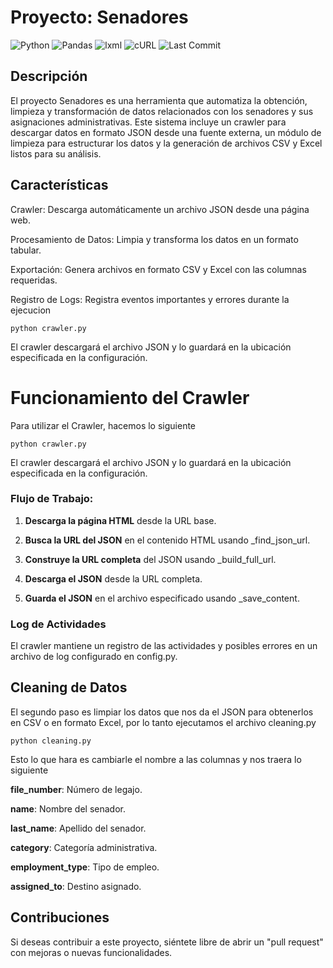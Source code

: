 # Proyecto: Senadores
![Python](https://img.shields.io/badge/Python-3.8%2B-blue)
![Pandas](https://img.shields.io/badge/Pandas-1.3%2B-orange)
![lxml](https://img.shields.io/badge/lxml-4.6%2B-green)
![cURL](https://img.shields.io/badge/cURL-7.75%2B-lightgrey)
![Last Commit](https://img.shields.io/github/last-commit/faculb271/senadores)

## Descripción

El proyecto Senadores es una herramienta que automatiza la obtención, limpieza y transformación de datos relacionados con los senadores y sus asignaciones administrativas. Este sistema incluye un crawler para descargar datos en formato JSON desde una fuente externa, un módulo de limpieza para estructurar los datos y la generación de archivos CSV y Excel listos para su análisis.


## Características

Crawler: Descarga automáticamente un archivo JSON desde una página web.

Procesamiento de Datos: Limpia y transforma los datos en un formato tabular.

Exportación: Genera archivos en formato CSV y Excel con las columnas requeridas.

Registro de Logs: Registra eventos 
importantes y errores durante la ejecucion

```
python crawler.py
```

El crawler descargará el archivo JSON y lo guardará en la ubicación especificada en la configuración.

# Funcionamiento del Crawler

Para utilizar el Crawler, hacemos lo siguiente

```
python crawler.py
```

El crawler descargará el archivo JSON y lo guardará en la ubicación especificada en la configuración.

### Flujo de Trabajo: 

1. **Descarga la página HTML** desde la URL base.

2. **Busca la URL del JSON** en el contenido HTML usando _find_json_url.
3. **Construye la URL completa** del JSON usando _build_full_url.
4. **Descarga el JSON** desde la URL completa.

5. **Guarda el JSON** en el archivo especificado usando _save_content.

### Log de Actividades
El crawler mantiene un registro de las actividades y posibles errores en un archivo de log configurado en config.py.

## Cleaning de Datos 

El segundo paso es limpiar los datos que nos da el JSON para obtenerlos en CSV o en formato Excel, por lo tanto ejecutamos el archivo cleaning.py
```
python cleaning.py
```
Esto lo que hara es cambiarle el nombre a las columnas y nos traera lo siguiente

**file_number**: Número de legajo.

**name**: Nombre del senador.

**last_name**: Apellido del senador.

**category**: Categoría administrativa.

**employment_type**: Tipo de empleo.

**assigned_to**: Destino asignado.

## Contribuciones

Si deseas contribuir a este proyecto, siéntete libre de abrir un "pull request" con mejoras o nuevas funcionalidades.
